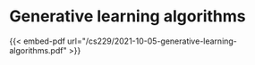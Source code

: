 # Generative learning algorithms

{{< embed-pdf url="/cs229/2021-10-05-generative-learning-algorithms.pdf" >}}
